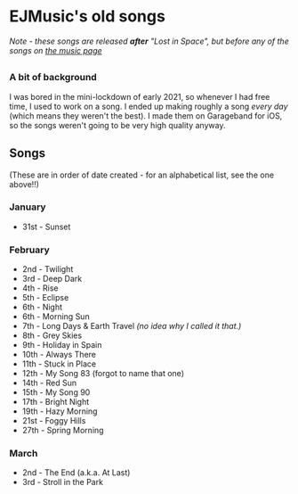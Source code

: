 # EJMusic's old songs
_Note - these songs are released **after** "Lost in Space", but before any of the songs on [the music page](https://ejgames.co.uk/music)_

##
### A bit of background
I was bored in the mini-lockdown of early 2021, so whenever I had free time, I used to work on a song. I ended up making roughly a song *every day* (which means they weren't the best). I made them on Garageband for iOS, so the songs weren't going to be very high quality anyway.

## Songs
(These are in order of date created - for an alphabetical list, see the one above!!)

### January
* 31st - Sunset

### February
* 2nd - Twilight
* 3rd - Deep Dark
* 4th - Rise
* 5th - Eclipse
* 6th - Night
* 6th - Morning Sun
* 7th - Long Days & Earth Travel _(no idea why I called it that.)_
* 8th - Grey Skies
* 9th - Holiday in Spain
* 10th - Always There
* 11th - Stuck in Place
* 12th - My Song 83 (forgot to name that one)
* 14th - Red Sun
* 15th - My Song 90
* 17th - Bright Night
* 19th - Hazy Morning
* 21st - Foggy Hills
* 27th - Spring Morning

### March
* 2nd - The End (a.k.a. At Last)
* 3rd - Stroll in the Park
